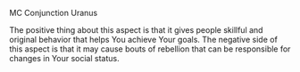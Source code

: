 MC Conjunction Uranus

The positive thing about this aspect is that it gives people skillful and original behavior that helps You achieve Your goals.
The negative side of this aspect is that it may cause bouts of rebellion that can be responsible for changes in Your social status.